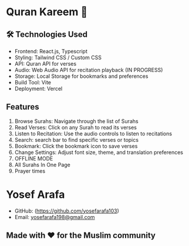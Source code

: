 # Quran Kareem 📖 

## 🛠️ Technologies Used

- Frontend: React.js, Typescript
- Styling: Tailwind CSS / Custom CSS
- API: Quran API for verses
- Audio: Web Audio API for recitation playback (IN PROGRESS)
- Storage: Local Storage for bookmarks and preferences 
- Build Tool: Vite
- Deployment: Vercel

## Features

1. Browse Surahs: Navigate through the list of Surahs
2. Read Verses: Click on any Surah to read its verses
3. Listen to Recitation: Use the audio controls to listen to recitations
4. Search: search bar to find specific verses or topics
5. Bookmark: Click the bookmark icon to save verses
6. Change Settings: Adjust font size, theme, and translation preferences
7. OFFLINE MODE
8. All Surahs In One Page
9. Prayer times
# Yosef Arafa
- GitHub: (https://github.com/yosefarafa103)
- Email: yosefarafa198@gmail.com 

## Made with ❤️ for the Muslim community
